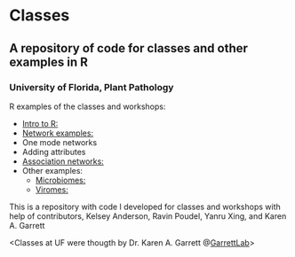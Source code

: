 # Classes 
## A repository of code for classes and other examples in R
### University of Florida, Plant Pathology

R examples of the classes and workshops:
 - [Intro to R:](https://github.com/ricardoi/class_projects/blob/main/Intro_to_R_part1.R) 
 - [Network examples:](https://github.com/ricardoi/class_projects/blob/main/Adding_Networks_Attributes.R) 
  - One mode networks
  - Adding attributes
 - [Association networks:](https://github.com/ricardoi/class_projects/blob/main/Assoc_networks_example.R)
 - Other examples:
   - [Microbiomes:](https://github.com/ricardoi/class_projects/tree/main/Microbiome_example)
   - [Viromes:](https://github.com/ricardoi/class_projects/tree/main/Mastrevirus_example)
   


This is a repository with code I developed for classes and workshops with help of contributors, Kelsey Anderson, Ravin Poudel, Yanru Xing, and Karen A. Garrett

<Classes at UF were thougth by Dr. Karen A. Garrett @[GarrettLab](https://www.garrettlab.com/)>


